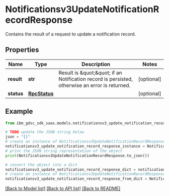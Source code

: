 # Notificationsv3UpdateNotificationRecordResponse

Contains the result of a request to update a notification record.

## Properties

Name | Type | Description | Notes
------------ | ------------- | ------------- | -------------
**result** | **str** | Result is \&quot;\&quot; if an Notification record is persisted, otherwise an error is returned. | [optional] 
**status** | [**RpcStatus**](RpcStatus.md) |  | [optional] 

## Example

```python
from ibm_gdsc_sdk_saas.models.notificationsv3_update_notification_record_response import Notificationsv3UpdateNotificationRecordResponse

# TODO update the JSON string below
json = "{}"
# create an instance of Notificationsv3UpdateNotificationRecordResponse from a JSON string
notificationsv3_update_notification_record_response_instance = Notificationsv3UpdateNotificationRecordResponse.from_json(json)
# print the JSON string representation of the object
print(Notificationsv3UpdateNotificationRecordResponse.to_json())

# convert the object into a dict
notificationsv3_update_notification_record_response_dict = notificationsv3_update_notification_record_response_instance.to_dict()
# create an instance of Notificationsv3UpdateNotificationRecordResponse from a dict
notificationsv3_update_notification_record_response_from_dict = Notificationsv3UpdateNotificationRecordResponse.from_dict(notificationsv3_update_notification_record_response_dict)
```
[[Back to Model list]](../README.md#documentation-for-models) [[Back to API list]](../README.md#documentation-for-api-endpoints) [[Back to README]](../README.md)


